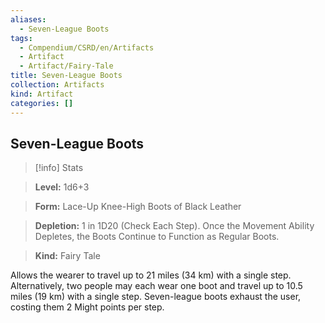 ```yaml
---
aliases:
  - Seven-League Boots
tags:
  - Compendium/CSRD/en/Artifacts
  - Artifact
  - Artifact/Fairy-Tale
title: Seven-League Boots
collection: Artifacts
kind: Artifact
categories: []
---
```

## Seven-League Boots    
>[!info] Stats    
> **Level:** 1d6+3    
> **Form:** Lace-Up Knee-High Boots of Black Leather    
> **Depletion:** 1 in 1D20 (Check Each Step). Once the Movement Ability Depletes, the Boots Continue to Function as Regular Boots.    
> **Kind:** Fairy Tale  
    
Allows the wearer to travel up to 21 miles (34 km) with a single step. Alternatively, two people may each wear one boot and travel up to 10.5 miles (19 km) with a single step. Seven-league boots exhaust the user, costing them 2 Might points per step.